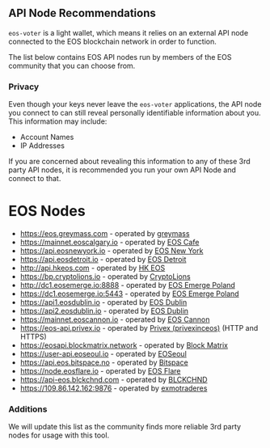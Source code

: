 ## API Node Recommendations

`eos-voter` is a light wallet, which means it relies on an external API node connected to the EOS blockchain network in order to function.

The list below contains EOS API nodes run by members of the EOS community that you can choose from.

### Privacy

Even though your keys never leave the `eos-voter` applications, the API node you connect to can still reveal personally identifiable information about you. This information may include:

- Account Names
- IP Addresses

If you are concerned about revealing this information to any of these 3rd party API nodes, it is recommended you run your own API Node and connect to that.

# EOS Nodes

- https://eos.greymass.com - operated by [greymass](https://greymass.com)
- https://mainnet.eoscalgary.io - operated by [EOS Cafe](https://eoscafecalgary.com/)
- https://api.eosnewyork.io - operated by [EOS New York](https://www.eosnewyork.io/)
- https://api.eosdetroit.io - operated by [EOS Detroit](http://eosdetroit.io/)
- http://api.hkeos.com - operated by [HK EOS](https://www.hkeos.com/)
- https://bp.cryptolions.io - operated by [CryptoLions](http://CryptoLions.io/)
- http://dc1.eosemerge.io:8888 - operated by [EOS Emerge Poland](http://eosemerge.io/)
- https://dc1.eosemerge.io:5443 - operated by [EOS Emerge Poland](http://eosemerge.io/)
- https://api1.eosdublin.io - operated by [EOS Dublin](https://eosdublin.io)
- https://api2.eosdublin.io - operated by [EOS Dublin](https://eosdublin.io)
- https://mainnet.eoscannon.io - operated by [EOS Cannon](https://eoscannon.io)
- https://eos-api.privex.io - operated by [Privex (privexinceos)](http://eosportal.io/chain/12/producers/privexinceos) (HTTP and HTTPS)
- https://eosapi.blockmatrix.network - operated by [Block Matrix](https://blockmatrix.network)
- https://user-api.eoseoul.io - operated by [EOSeoul](https://portal.eoseoul.io/)
- https://api.eos.bitspace.no - operated by [Bitspace](https://eos.bitspace.no/)
- https://node.eosflare.io - operated by [EOS Flare](https://eosflare.io/)
- https://api-eos.blckchnd.com - operated by [BLCKCHND](https://eos.blckchnd.com/)
- https://109.86.142.162:9876 - operated by [exmotraderes](https://exmo.me/?ref=636896)
### Additions

We will update this list as the community finds more reliable 3rd party nodes for usage with this tool.
